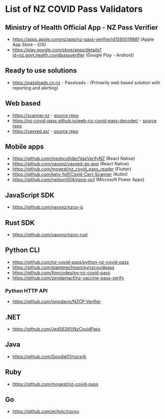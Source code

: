 # List of NZ COVID Pass Validators

## Ministry of Health Official App - NZ Pass Verifier 

* https://apps.apple.com/nz/app/nz-pass-verifier/id1590019881 (Apple App Store - iOS)
* https://play.google.com/store/apps/details?id=nz.govt.health.covidpassverifier (Google Play - Android)

## Ready to use solutions

* https://passloads.co.nz - Passloads - (Primarily web based solution with reporting and alerting)

## Web based

* https://scanner.nz - [source repo](https://github.com/Kauabunga/covid-cert-scanner)
* https://nz-covid-pass.github.io/web-nz-covid-pass-decoder/ - [source repo](https://github.com/nz-covid-pass/web-nz-covid-pass-decoder)
* https://vaxxed.as/ - [source repo](https://github.com/vaxxnz/vaxxed-as-app)

## Mobile apps

* https://github.com/meshcollider/VaxVerifyNZ (React Native)
* https://github.com/vaxxnz/vaxxed-as-app (React Native)
* https://github.com/mogest/nz_covid_pass_reader (Flutter)
* https://github.com/kety-folf/Covid-Cert-Scanner (Kotlin)
* https://github.com/rwilson504/nzcp-pcf (Microsoft Power Apps)

## JavaScript SDK
* https://github.com/vaxxnz/nzcp-js

## Rust SDK
* https://github.com/vaxxnz/nzcp-rust

## Python CLI

* https://github.com/nz-covid-pass/python-nz-covid-pass
* https://github.com/plambrechtsen/pynzcovidpass
* https://github.com/finncodes/py-nz-covid-pass
* https://github.com/zendamacf/nz-vaccine-pass-verify

### Python HTTP API

* https://github.com/jonodavis/NZCP-Verifier

## .NET

* https://github.com/JedS6391/NzCovidPass

## Java

* https://github.com/Goodie01/nzcp4j

## Ruby

* https://github.com/mogest/nz-covid-pass

## Go

* https://github.com/echojc/nzcpv
